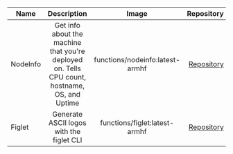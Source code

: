 | Name | Description | Image | Repository |
| --- |:---:|:---:| ---:|
| NodeInfo  | Get info about the machine that you're deployed on. Tells CPU count, hostname, OS, and Uptime | functions/nodeinfo:latest-armhf | [Repository](https://github.com/openfaas/faas/tree/master/sample-functions/NodeInfo) |
| Figlet  | Generate ASCII logos with the figlet CLI | functions/figlet:latest-armhf | [Repository](https://github.com/openfaas/faas/tree/master/sample-functions/figlet) |


